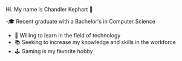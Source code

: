  
  Hi. My name is Chandler Kephart 👋
  
-:mortar_board: Recent graduate with a Bachelor's in Computer Science
- :brain: Willing to learn in the field of technology
- :books: Seeking to increase my knowledge and skills in the workforce 
- :joystick: Gaming is my favorite hobby 

